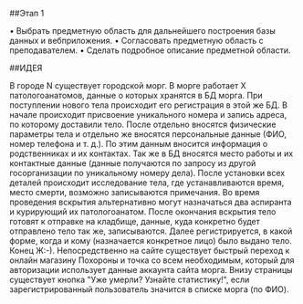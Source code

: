 ##Этап 1

• Выбрать предметную область для дальнейшего построения базы данных и вебприложения.
• Согласовать предметную область с преподавателем.
• Сделать подробное описание предметной области.

##ИДЕЯ

В городе N существует городской морг. В морге работает X патологоанатомов, данные о которых хранятся в БД морга.
При поступлении нового тела происходит его регистрация в этой же БД. В начале происходит присвоение уникального
номера и запись адреса, по которому доставили тело. После отдельно вносятся физические параметры тела и отдельно
же вносятся персональные данные (ФИО, номер телефона и т. д.). По этим данным вносится информация о родственниках
и их контактах. Так же в БД вносятся место работы и их контактные данные (данные получаются по запросу из другой
госорганизации по уникальному номеру дела). После установки всех деталей происходит исследование тела, где устанавливаются
время, место смерти, возможно записываются примечания. Во время проведения вскрытия альтернативно могут назначаться
два аспиранта и курирующий их патологоанатом. После окончания вскрытия тело готовят к отправке на кладбище, данные,
куда конкретно будет отправлено тело так же, записываются. Далее регистрируется, в какой форме, когда и кому
(назначается конкретное лицо) было выдано тело. Конец Ж:-).
Непосредственно на сайте существует быстрый переход
к онлайн магазину Похороны и точка со всем необходимым, который для авторизации использует данные аккаунта сайта морга.
Внизу страницы существует кнопка "Уже умерли? Узнайте статистику!", если зарегистрированный пользователь значится в списке морга (по ФИО).